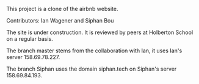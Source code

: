 This project is a clone of the airbnb website. 

Contributors: Ian Wagener and Siphan Bou

The site is under construction. It is reviewed by peers at Holberton School on a regular basis.

The branch master stems from the collaboration with Ian, it uses Ian's server 158.69.78.227. 

The branch Siphan uses the domain siphan.tech on Siphan's server 158.69.84.193.
